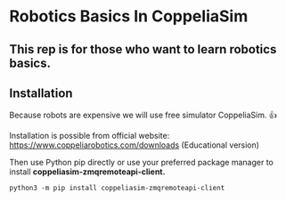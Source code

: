 # Robotics Basics In CoppeliaSim
## This rep is for those who want to learn robotics basics.


## Installation
Because robots are expensive we will use free simulator CoppeliaSim. 👍

Installation is possible from official website: https://www.coppeliarobotics.com/downloads (Educational version)

Then use Python pip directly or use your preferred package manager to install **coppeliasim-zmqremoteapi-client.**
```
python3 -m pip install coppeliasim-zmqremoteapi-client
```
